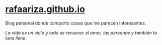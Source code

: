 # [rafaariza.github.io](https://rafaariza.github.io/)

Blog personal donde comparto cosas que me parecen interesantes.

*La vida es un ciclo y todo se renueva: el amor, las personas y también la luna llena.*
